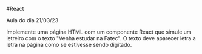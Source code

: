 #React

Aula do dia 21/03/23

Implemente uma página HTML com um componente React que simule um letreiro com o texto "Venha estudar na Fatec". O texto deve aparecer letra a letra na página como se estivesse sendo digitado. 